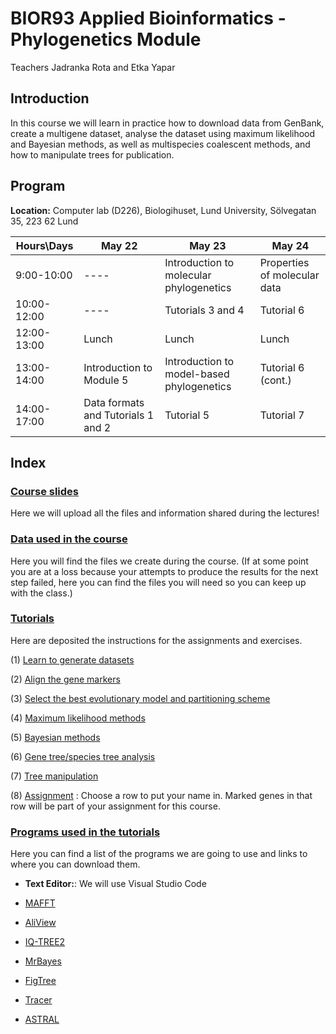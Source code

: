 
# **BIOR93 Applied Bioinformatics - Phylogenetics Module**

Teachers Jadranka Rota and Etka Yapar

## **Introduction**

In this course we will learn in practice how to download data from GenBank, create a multigene dataset, analyse the dataset using maximum likelihood and Bayesian methods, as well as multispecies coalescent methods, and how to manipulate trees for publication.

## **Program**

**Location:** Computer lab (D226), Biologihuset, Lund University, Sölvegatan 35, 223 62 Lund


| Hours\Days  | May 22                   | May 23                                          | May 24                                                    |
|-------------|--------------------------|-------------------------------------------------|-----------------------------------------------------------|
| 9:00-10:00  | ----                     | Introduction to molecular phylogenetics              |  Properties of molecular data |
| 10:00-12:00 | ----                     | Tutorials 3 and 4                               | Tutorial 6                                                |
| 12:00-13:00 | Lunch                    | Lunch                                           | Lunch                                                     |
| 13:00-14:00 | Introduction to Module 5 | Introduction to model-based phylogenetics | Tutorial 6 (cont.)                                        |
| 14:00-17:00 | Data formats and Tutorials 1 and 2        | Tutorial 5                                      | Tutorial 7                                                |

<!--  -->




## **Index**

### [Course slides](./Lectures/)

Here we will upload all the files and information shared during the lectures!


### [Data used in the course](./Data/)

Here you will find the files we create during the course. (If at some point you are at a loss because your attempts to produce the results for the next step failed, here you can find the files you will need so you can keep up with the class.)


### [Tutorials](./Tutorials/)

Here are deposited the instructions for the assignments and exercises.


 (1) [Learn to generate datasets](./Tutorials/DatasetManipulation/)
	
 (2) [Align the gene markers](./Tutorials/Alignments/)
 
 (3) [Select the best evolutionary model and partitioning scheme](./Tutorials/ModelSelection/)
 
 (4) [Maximum likelihood methods](./Tutorials/MaximumLikelihood/) 
 
 (5) [Bayesian methods](./Tutorials/BayesianInference/)
 
 (6) [Gene tree/species tree analysis](./Tutorials/ASTRAL/)
 
 (7) [Tree manipulation](./Tutorials/TreeManipulation/)
 
 (8) [Assignment](./Tutorials/Assignment) : Choose a row to put your name in. Marked genes in that row will be part of your assignment for this course.
 


### [Programs used in the tutorials](./Software/)

Here you can find a list of the programs we are going to use and links to where you can download them.
 
 * **Text Editor:**: We will use Visual Studio Code

 * [MAFFT](https://mafft.cbrc.jp/alignment/software/)

 * [AliView](http://www.ormbunkar.se/aliview/downloads/)

 * [IQ-TREE2](http://www.iqtree.org/)
 
 * [MrBayes](http://nbisweden.github.io/MrBayes/)
	
 * [FigTree](http://tree.bio.ed.ac.uk/software/figtree/)

 * [Tracer](https://github.com/beast-dev/tracer/releases/tag/v1.7.1)
 
 * [ASTRAL](https://github.com/smirarab/ASTRAL)

